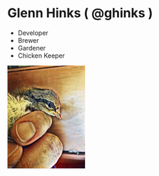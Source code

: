 # Glenn Hinks ( @ghinks )

- Developer
- Brewer
- Gardener 
- Chicken Keeper

![ghinks](https://github.com/ghinks/ghinks/blob/master/images/reduced/chick.jpg)
